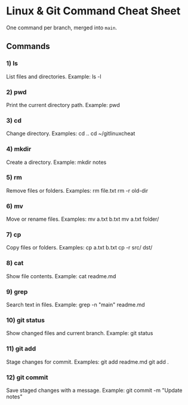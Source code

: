 # Linux & Git Command Cheat Sheet

One command per branch, merged into `main`.

## Commands

### 1) ls
List files and directories.
Example: ls -l

### 2) pwd
Print the current directory path.
Example: pwd

### 3) cd
Change directory.
Examples: cd ..   cd ~/gitlinuxcheat

### 4) mkdir
Create a directory.
Example: mkdir notes

### 5) rm
Remove files or folders.
Examples: rm file.txt   rm -r old-dir

### 6) mv
Move or rename files.
Examples: mv a.txt b.txt   mv a.txt folder/

### 7) cp
Copy files or folders.
Examples: cp a.txt b.txt   cp -r src/ dst/

### 8) cat
Show file contents.
Example: cat readme.md

### 9) grep
Search text in files.
Example: grep -n "main" readme.md
 
### 10) git status
Show changed files and current branch.
Example: git status

### 11) git add
Stage changes for commit.
Examples: git add readme.md   git add .

### 12) git commit
Save staged changes with a message.
Example: git commit -m "Update notes"

